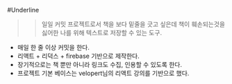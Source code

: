 #Underline
>>일일 커밋 프로젝트로서 책을 보다 밑줄을 긋고 싶은데 책이 훼손되는것을 싫어한 나를 위해 텍스트로 저장할 수 있는 도구.

- 매일 한 줄 이상 커밋을 한다.
- 리액트 + 리덕스 + firebase 기반으로 제작한다.
- 장기적으로는 책 뿐만 아니라 링크도 수집, 인용할 수 있도록 한다.
- 프로젝트 기본 베이스는 velopert님의 리액트 강의를 기반으로 했다.
